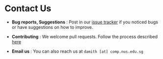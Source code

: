 # Contact Us

* **Bug reports, Suggestions** : Post in our [issue tracker](https://github.com/se-edu/malitio-level4/issues)
  if you noticed bugs or have suggestions on how to improve.

* **Contributing** : We welcome pull requests. Follow the process described [here](https://github.com/oss-generic/process)

* **Email us** : You can also reach us at `damith [at] comp.nus.edu.sg`